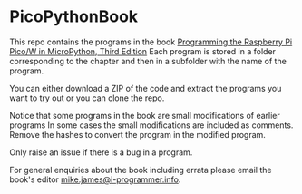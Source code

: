# PicoPythonBook

This repo contains the programs 
in the book 
[Programming the Raspberry Pi Pico/W in MicroPython, Third Edition](https://www.amazon.com/dp/1871962978?_encoding=UTF8&dib_tag=se&dib=eyJ2IjoiMSJ9.ITsIftBSgtet-rBrp_7PpQ.OxLygeWkYifOL8CpRu7OIjuqf5sdNaiL3oB0wW887gc&qid=1753459007&sr=1-1&linkCode=ll1&tag=generalad-20&linkId=4c2e2d5111232a31b04058ce727ae2f6&language=en_US&ref_=as_li_ss_tl)
Each program is stored in a folder corresponding to the chapter and then
in a subfolder with the name of the program.

You can either download a ZIP of the code and extract the programs you want to 
try out or you can clone the repo.

Notice that some programs in the book are small modifications of earlier programs
In some cases the small modifications are included as comments.
Remove the hashes to convert the program in the modified program.

Only raise an issue if there is a bug in a program.

For general enquiries about the book including errata
please email the book's editor mike.james@i-programmer.info.
